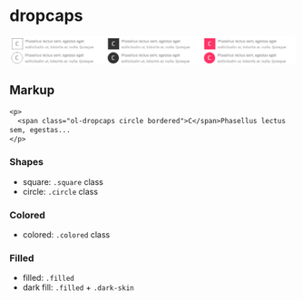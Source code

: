 # dropcaps

![](../.gitbook/assets/dropcaps.png)

## Markup

```text
<p>
  <span class="ol-dropcaps circle bordered">C</span>Phasellus lectus sem, egestas...
</p>
```

### Shapes

* square: `.square` class
* circle: `.circle` class

### Colored

* colored: `.colored` class

### Filled

* filled: `.filled`
* dark fill: `.filled` + `.dark-skin`

